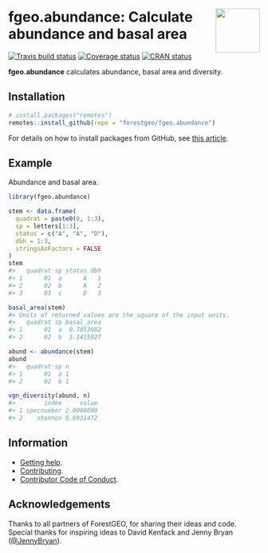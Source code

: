 
<!-- README.md is generated from README.Rmd. Please edit that file -->

# <img src="https://i.imgur.com/m8FNhQR.png" align="right" height=88 /> fgeo.abundance: Calculate abundance and basal area

[![Travis build
status](https://travis-ci.org/forestgeo/fgeo.abundance.svg?branch=master)](https://travis-ci.org/forestgeo/fgeo.abundance)
[![Coverage
status](https://codecov.io/gh/forestgeo/fgeo.abundance/branch/master/graph/badge.svg)](https://codecov.io/github/forestgeo/fgeo.abundance?branch=master)
[![CRAN
status](http://www.r-pkg.org/badges/version/fgeo.abundance)](https://cran.r-project.org/package=fgeo.abundance)

**fgeo.abundance** calculates abundance, basal area and diversity.

## Installation

``` r
# install.packages("remotes")
remotes::install_github(repo = "forestgeo/fgeo.abundance")
```

For details on how to install packages from GitHub, see [this
article](https://goo.gl/dQKEeg).

## Example

Abundance and basal area.

``` r
library(fgeo.abundance)

stem <- data.frame(
  quadrat = paste0(0, 1:3),
  sp = letters[1:3],
  status = c("A", "A", "D"),
  dbh = 1:3,
  stringsAsFactors = FALSE
)
stem
#>   quadrat sp status dbh
#> 1      01  a      A   1
#> 2      02  b      A   2
#> 3      03  c      D   3

basal_area(stem)
#> Units of returned values are the square of the input units.
#>   quadrat sp basal_area
#> 1      01  a  0.7853982
#> 2      02  b  3.1415927

abund <- abundance(stem)
abund
#>   quadrat sp n
#> 1      01  a 1
#> 2      02  b 1

vgn_diversity(abund, n)
#>        index     value
#> 1 specnumber 2.0000000
#> 2    shannon 0.6931472
```

## Information

  - [Getting help](SUPPORT.md).
  - [Contributing](CONTRIBUTING.md).
  - [Contributor Code of Conduct](CODE_OF_CONDUCT.md).

## Acknowledgements

Thanks to all partners of ForestGEO, for sharing their ideas and code.
Special thanks for inspiring ideas to David Kenfack and Jenny Bryan
([@JennyBryan](https://twitter.com/JennyBryan)).
